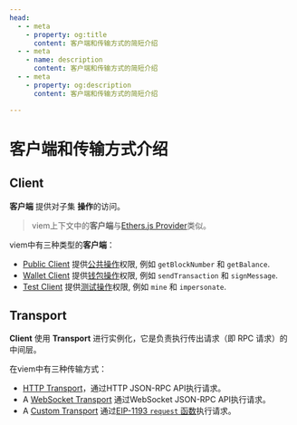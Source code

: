 ```yaml
---
head:
  - - meta
    - property: og:title
      content: 客户端和传输方式的简短介绍
  - - meta
    - name: description
      content: 客户端和传输方式的简短介绍
  - - meta
    - property: og:description
      content: 客户端和传输方式的简短介绍

---
```


# 客户端和传输方式介绍

## Client

**客户端** 提供对子集 **操作**的访问。 

>viem上下文中的**客户端**与[Ethers.js Provider](https://docs.ethers.org/v5/api/providers/)类似。

viem中有三种类型的**客户端**：

- [Public Client](/docs/clients/public) 提供[公共操作](/docs/actions/public/introduction)权限, 例如 `getBlockNumber` 和 `getBalance`. 
- [Wallet Client](/docs/clients/wallet) 提供[钱包操作](/docs/actions/wallet/introduction)权限, 例如 `sendTransaction` 和 `signMessage`.
- [Test Client](/docs/clients/test) 提供[测试操作](/docs/actions/test/introduction)权限, 例如 `mine` 和 `impersonate`.

## Transport

**Client** 使用 **Transport** 进行实例化，它是负责执行传出请求（即 RPC 请求）的中间层。

在viem中有三种传输方式：

- [HTTP Transport](/docs/clients/transports/http)，通过HTTP JSON-RPC API执行请求。
- A [WebSocket Transport](/docs/clients/transports/websocket) 通过WebSocket JSON-RPC API执行请求。
- A [Custom Transport](/docs/clients/transports/custom) 通过[EIP-1193 `request` 函数](https://eips.ethereum.org/EIPS/eip-1193)执行请求。
